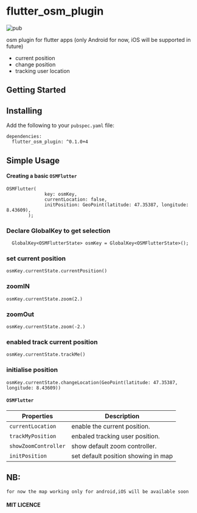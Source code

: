 # flutter_osm_plugin
![pub](https://img.shields.io/badge/pub-v0.1.0%2B4-orange)

osm plugin for flutter apps (only Android for now, iOS will be supported in future)

* current position
* change position 
* tracking user location
  
## Getting Started


## Installing

Add the following to your `pubspec.yaml` file:

    dependencies:
      flutter_osm_plugin: ^0.1.0+4
## Simple Usage
#### Creating a basic `OSMFlutter`

    OSMFlutter(
                  key: osmKey,
                  currentLocation: false,
                  initPosition: GeoPoint(latitude: 47.35387, longitude: 8.43609),
            );

### Declare GlobalKey to get selection

`  GlobalKey<OSMFlutterState> osmKey = GlobalKey<OSMFlutterState>();`

### set current position

` osmKey.currentState.currentPosition() `

### zoomIN

` osmKey.currentState.zoom(2.) `


### zoomOut

` osmKey.currentState.zoom(-2.) `

### enabled track current position

` osmKey.currentState.trackMe() `

### initialise position

` osmKey.currentState.changeLocation(GeoPoint(latitude: 47.35387, longitude: 8.43609)) `

####  `OSMFlutter`
| Properties           | Description                         |
| -------------------- | ----------------------------------- |
| `currentLocation`    | enable the current position.        |
| `trackMyPosition`    | enbaled tracking user position.     |
| `showZoomController` | show default zoom controller.       |
| `initPosition`       | set default position showing in map |

## NB:
`for now the map working only for android,iOS will be available soon `

#### MIT LICENCE
